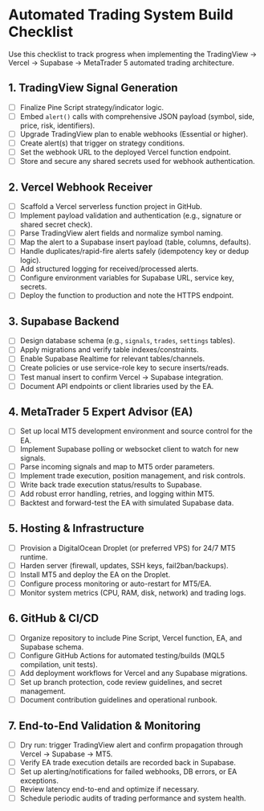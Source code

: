 # Automated Trading System Build Checklist

Use this checklist to track progress when implementing the TradingView → Vercel → Supabase → MetaTrader 5 automated trading architecture.

## 1. TradingView Signal Generation
- [ ] Finalize Pine Script strategy/indicator logic.
- [ ] Embed `alert()` calls with comprehensive JSON payload (symbol, side, price, risk, identifiers).
- [ ] Upgrade TradingView plan to enable webhooks (Essential or higher).
- [ ] Create alert(s) that trigger on strategy conditions.
- [ ] Set the webhook URL to the deployed Vercel function endpoint.
- [ ] Store and secure any shared secrets used for webhook authentication.

## 2. Vercel Webhook Receiver
- [ ] Scaffold a Vercel serverless function project in GitHub.
- [ ] Implement payload validation and authentication (e.g., signature or shared secret check).
- [ ] Parse TradingView alert fields and normalize symbol naming.
- [ ] Map the alert to a Supabase insert payload (table, columns, defaults).
- [ ] Handle duplicates/rapid-fire alerts safely (idempotency key or dedup logic).
- [ ] Add structured logging for received/processed alerts.
- [ ] Configure environment variables for Supabase URL, service key, secrets.
- [ ] Deploy the function to production and note the HTTPS endpoint.

## 3. Supabase Backend
- [ ] Design database schema (e.g., `signals`, `trades`, `settings` tables).
- [ ] Apply migrations and verify table indexes/constraints.
- [ ] Enable Supabase Realtime for relevant tables/channels.
- [ ] Create policies or use service-role key to secure inserts/reads.
- [ ] Test manual insert to confirm Vercel → Supabase integration.
- [ ] Document API endpoints or client libraries used by the EA.

## 4. MetaTrader 5 Expert Advisor (EA)
- [ ] Set up local MT5 development environment and source control for the EA.
- [ ] Implement Supabase polling or websocket client to watch for new signals.
- [ ] Parse incoming signals and map to MT5 order parameters.
- [ ] Implement trade execution, position management, and risk controls.
- [ ] Write back trade execution status/results to Supabase.
- [ ] Add robust error handling, retries, and logging within MT5.
- [ ] Backtest and forward-test the EA with simulated Supabase data.

## 5. Hosting & Infrastructure
- [ ] Provision a DigitalOcean Droplet (or preferred VPS) for 24/7 MT5 runtime.
- [ ] Harden server (firewall, updates, SSH keys, fail2ban/backups).
- [ ] Install MT5 and deploy the EA on the Droplet.
- [ ] Configure process monitoring or auto-restart for MT5/EA.
- [ ] Monitor system metrics (CPU, RAM, disk, network) and trading logs.

## 6. GitHub & CI/CD
- [ ] Organize repository to include Pine Script, Vercel function, EA, and Supabase schema.
- [ ] Configure GitHub Actions for automated testing/builds (MQL5 compilation, unit tests).
- [ ] Add deployment workflows for Vercel and any Supabase migrations.
- [ ] Set up branch protection, code review guidelines, and secret management.
- [ ] Document contribution guidelines and operational runbook.

## 7. End-to-End Validation & Monitoring
- [ ] Dry run: trigger TradingView alert and confirm propagation through Vercel → Supabase → MT5.
- [ ] Verify EA trade execution details are recorded back in Supabase.
- [ ] Set up alerting/notifications for failed webhooks, DB errors, or EA exceptions.
- [ ] Review latency end-to-end and optimize if necessary.
- [ ] Schedule periodic audits of trading performance and system health.
